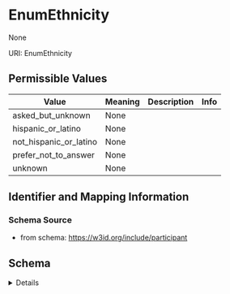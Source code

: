 # EnumEthnicity

None

URI: EnumEthnicity

## Permissible Values

| Value | Meaning | Description | Info |
| --- | --- | --- | --- |
| asked_but_unknown | None |  | |
| hispanic_or_latino | None |  | |
| not_hispanic_or_latino | None |  | |
| prefer_not_to_answer | None |  | |
| unknown | None |  | |



## Identifier and Mapping Information







### Schema Source


* from schema: https://w3id.org/include/participant




## Schema

<details>
```yaml
name: enum_ethnicity
definition_uri: include:enum_ethnicity
from_schema: https://w3id.org/include/participant
rank: 1000
permissible_values:
  asked_but_unknown:
    text: asked_but_unknown
    title: Asked but unknown
  hispanic_or_latino:
    text: hispanic_or_latino
    title: Hispanic or Latino
  not_hispanic_or_latino:
    text: not_hispanic_or_latino
    title: Not Hispanic or Latino
  prefer_not_to_answer:
    text: prefer_not_to_answer
    title: Prefer not to answer
  unknown:
    text: unknown
    title: Unknown

```
</details>
